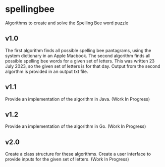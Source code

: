 # spellingbee
Algorithms to create and solve the Spelling Bee word puzzle

## v1.0
The first algorithm finds all possible spelling bee pantagrams, using the system dictionary in an Apple Macbook. The second algorithm finds all possible spelling bee words for a given set of letters. This was written 23 July 2023, so the given set of letters is for that day. Output from the second algorthm is provided in an output txt file.

## v1.1
Provide an implementation of the algorithm in Java. (Work In Progress)

## v1.2
Provide an implementation of the algorithm in Go. (Work In Progress)

## v2.0
Create a class structure for these algorithms. Create a user interface to provide inputs for the given set of letters. (Work In Progress) 

